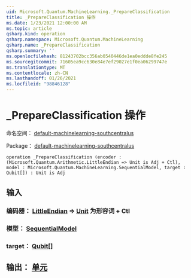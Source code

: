 ```yaml
---
uid: Microsoft.Quantum.MachineLearning._PrepareClassification
title: _PrepareClassification 操作
ms.date: 1/23/2021 12:00:00 AM
ms.topic: article
qsharp.kind: operation
qsharp.namespace: Microsoft.Quantum.MachineLearning
qsharp.name: _PrepareClassification
qsharp.summary: ''
ms.openlocfilehash: 81243702bcc356ab0540446de1ea0eddde8fe245
ms.sourcegitcommit: 71605ea9cc630e84e7ef29027e1f0ea06299747e
ms.translationtype: MT
ms.contentlocale: zh-CN
ms.lasthandoff: 01/26/2021
ms.locfileid: "98846128"
---
```

# <a name="_prepareclassification-operation"></a>_PrepareClassification 操作

命名空间： [default-machinelearning-southcentralus](xref:Microsoft.Quantum.MachineLearning)

Package： [default-machinelearning-southcentralus](https://nuget.org/packages/Microsoft.Quantum.MachineLearning)




```qsharp
operation _PrepareClassification (encoder : (Microsoft.Quantum.Arithmetic.LittleEndian => Unit is Adj + Ctl), model : Microsoft.Quantum.MachineLearning.SequentialModel, target : Qubit[]) : Unit is Adj
```


## <a name="input"></a>输入

### <a name="encoder--littleendian--unit--is-adj--ctl"></a>编码器： [LittleEndian](xref:Microsoft.Quantum.Arithmetic.LittleEndian) => [Unit](xref:microsoft.quantum.lang-ref.unit)  为形容词 + Ctl




### <a name="model--sequentialmodel"></a>模型： [SequentialModel](xref:Microsoft.Quantum.MachineLearning.SequentialModel)




### <a name="target--qubit"></a>target： [Qubit](xref:microsoft.quantum.lang-ref.qubit)[]





## <a name="output--unit"></a>输出： [单元](xref:microsoft.quantum.lang-ref.unit)

